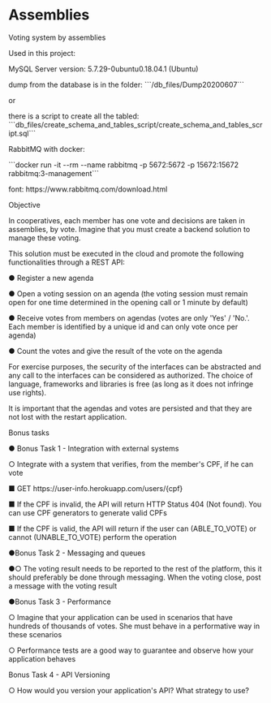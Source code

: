 # Assemblies
 Voting system by assemblies
 
 <p>Used in this project:
 <p>MySQL Server version: 5.7.29-0ubuntu0.18.04.1 (Ubuntu)
 <p>dump from the database is in the folder:
  ```/db_files/Dump20200607```
  <p>or
  <p>there is a script to create all the tabled:
   ```db_files/create_schema_and_tables_script/create_schema_and_tables_script.sql```
 <p>RabbitMQ with docker:
<p>```docker run -it --rm --name rabbitmq -p 5672:5672 -p 15672:15672 rabbitmq:3-management```
<p>font:
 https://www.rabbitmq.com/download.html
 
<p>Objective
<p>In cooperatives, each member has one vote and decisions are taken in assemblies,
by vote. Imagine that you must create a backend solution to manage these
voting.
<p>This solution must be executed in the cloud and promote the following functionalities through
a REST API:
<p>● Register a new agenda
<p>● Open a voting session on an agenda (the voting session must remain open for one
time determined in the opening call or 1 minute by default)
<p>● Receive votes from members on agendas (votes are only 'Yes' / 'No.'. Each member
is identified by a unique id and can only vote once per agenda)
<p>● Count the votes and give the result of the vote on the agenda

<p>For exercise purposes, the security of the interfaces can be abstracted and any call to the
interfaces can be considered as authorized. The choice of language, frameworks and
libraries is free (as long as it does not infringe use rights).
<p>It is important that the agendas and votes are persisted and that they are not lost with the restart
application.
<p>Bonus tasks
<p>● Bonus Task 1 - Integration with external systems
<p>○ Integrate with a system that verifies, from the member's CPF, if he can
vote
<p>■ GET https://user-info.herokuapp.com/users/{cpf}
<p>■ If the CPF is invalid, the API will return HTTP Status 404 (Not found).
You can use CPF generators to generate valid CPFs
<p>■ If the CPF is valid, the API will return if the user can (ABLE_TO_VOTE)
or cannot (UNABLE_TO_VOTE) perform the operation

<p>●Bonus Task 2 - Messaging and queues
<p>●○ The voting result needs to be reported to the rest of the platform, this
it should preferably be done through messaging. When the
voting close, post a message with the voting result

<p>●Bonus Task 3 - Performance
<p>○ Imagine that your application can be used in scenarios that have hundreds of
thousands of votes. She must behave in a performative way in these scenarios
<p>○ Performance tests are a good way to guarantee and observe how your
application behaves
<p>Bonus Task 4 - API Versioning
<p>○ How would you version your application's API? What strategy to use?
